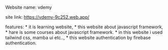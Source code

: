 Website name: vdemy

site link: https://vdemy-9c252.web.app/

features: * it is learning website,
          * this website about javascript framework, 
          * hare is some courses about javascript framework. 
          * in this website i used tailwind css, mamba ui etc..,
          * this website authentication by firebase authentication.
           
